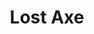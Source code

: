 ---
templateKey: blog-post
featuredpost: false
featuredimage: /assets/Lost_Axe.png
title: Lost Axe
description: Special
testfield: 1576
---